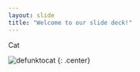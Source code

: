 ```yaml
---
layout: slide
title: "Welcome to our slide deck!"
---
```


Cat

![defunktocat](https://octodex.github.com/images/defunktocat.png)
{: .center}
